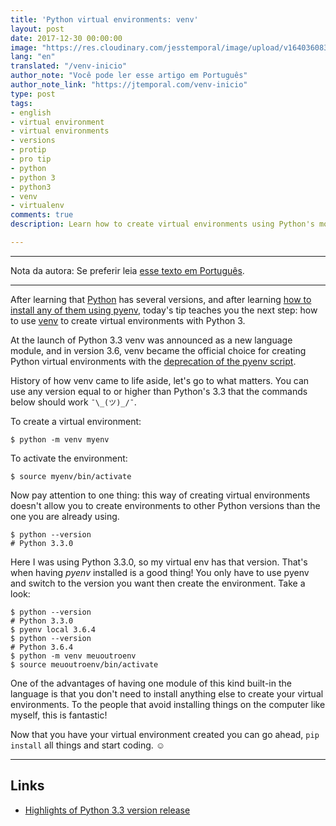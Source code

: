 ```yaml
---
title: 'Python virtual environments: venv'
layout: post
date: 2017-12-30 00:00:00
image: "https://res.cloudinary.com/jesstemporal/image/upload/v1640360836/covers/pro_tip_voc9gk.png"
lang: "en"
translated: "/venv-inicio"
author_note: "Você pode ler esse artigo em Português"
author_note_link: "https://jtemporal.com/venv-inicio"
type: post
tags:
- english
- virtual environment
- virtual environments
- versions
- protip
- pro tip
- python
- python 3
- python3
- venv
- virtualenv
comments: true
description: Learn how to create virtual environments using Python's module venv

---
```

---

Nota da autora: Se preferir leia [esse texto em Português](https://jtemporal.com/venv-inicio/).

---

After learning that [Python](https://www.python.org/) has several versions, and after learning [how to install any of them using pyenv](https://jtemporal.com/python-and-its-versions/), today's tip teaches you the next step: how to use [venv](https://docs.python.org/3/library/venv.html) to create virtual environments with Python 3.

At the launch of Python 3.3 venv was announced as a new language module, and in version 3.6, venv became the official choice for creating Python virtual environments with the [deprecation of the pyenv script](https://docs.python.org/dev/whatsnew/3.6.html#id8).

History of how venv came to life aside, let's go to what matters. You can use any version equal to or higher than Python's 3.3 that the commands below should work  `¯\_(ツ)_/¯`.

To create a virtual environment:

``` console
$ python -m venv myenv
```

To activate the environment:

``` console
$ source myenv/bin/activate
```

Now pay attention to one thing: this way of creating virtual environments doesn't allow you to create environments to other Python versions than the one you are already using.

``` console
$ python --version
# Python 3.3.0
```

Here I was using Python 3.3.0, so my virtual env has that version. That's when having _pyenv_ installed is a good thing! You only have to use pyenv and switch to the version you want then create the environment. Take a look:

``` console
$ python --version
# Python 3.3.0
$ pyenv local 3.6.4
$ python --version
# Python 3.6.4
$ python -m venv meuoutroenv
$ source meuoutroenv/bin/activate
```

One of the advantages of having one module of this kind built-in the language is that you don't need to install anything else to create your virtual environments. To the people that avoid installing things on the computer like myself, this is fantastic!

Now that you have your virtual environment created you can go ahead, `pip install` all things and start coding. ☺️

---

## Links

* [Highlights of Python 3.3 version release](https://docs.python.org/dev/whatsnew/3.3.html#summary-release-highlights "Highlights of Python 3.3 version release")

